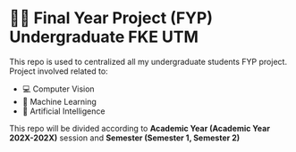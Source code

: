 # 🧑‍🎓 Final Year Project (FYP) Undergraduate FKE UTM 

This repo is used to centralized all my undergraduate students FYP project. Project involved related to: 

- 💻 Computer Vision
- 🤖 Machine Learning
- 🧠 Artificial Intelligence

This repo will be divided according to **Academic Year (Academic Year 202X-202X)** session and **Semester (Semester 1, Semester 2)**





